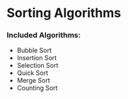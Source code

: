 # Sorting Algorithms
### Included Algorithms:
* Bubble Sort
* Insertion Sort
* Selection Sort
* Quick Sort
* Merge Sort
* Counting Sort